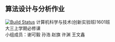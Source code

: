 
## 算法设计与分析作业
[![Build Status](https://www.travis-ci.org/ZhaoQi99/SNNU_Junior_Project.svg?branch=algorithm)](https://www.travis-ci.org/ZhaoQi99/SNNU_Junior_Project)
计算机科学与技术(创新实验班)1601班  
大三上学期必修课  
小组成员：谢可毅 孙浩 赵旗 许渊 王文鑫  
